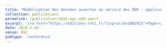 ```yaml
---
title: "Modélisation des données ouvertes au service des ODD : application aux événements sportifs en ville"
collection: publications
permalink: /publication/2024-egc-odd-sport
excerpt: '[<a href="https://editions-rnti.fr/?inprocid=1002923">Paper</a>]'
date: 2024-1-24
venue: EGC
pubtype: 'conference'
---
```

